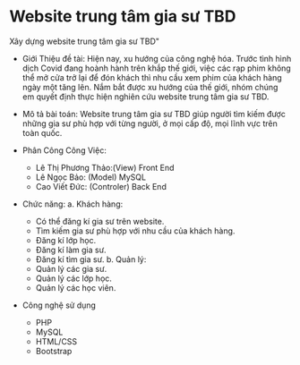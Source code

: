 # Website trung tâm gia sư TBD

Xây dựng website trung tâm gia sư TBD"
* Giới Thiệu đề tài: Hiện nay, xu hướng của công nghệ hóa. Trước tình hình dịch Covid đang hoành hành trên khắp thế giới, việc các rạp phim
  không thể mở cửa trở lại để đón khách thì nhu cầu xem phim của khách hàng ngày một tăng lên. Nắm bắt được xu hướng của thế giới, nhóm chúng em quyết định thực hiện nghiên cứu website trung tâm gia sư TBD.
* Mô tả bài toán: Website trung tâm gia sư TBD giúp người tìm kiếm được những gia sư phù hợp với từng người, ở mọi cấp độ, mọi lĩnh vực trên toàn quốc.
* Phân Công Công Việc:
  - Lê Thị Phương Thảo:(View) Front End
  - Lê Ngọc Bảo: (Model) MySQL
  - Cao Viết Đức: (Controler) Back End
  
* Chức năng:
  a. Khách hàng:
  + Có thể đăng kí gia sư trên website.
  + Tìm kiếm gia sư phù hợp với nhu cầu của khách hàng.
  + Đăng kí lớp học.
  + Đăng kí làm gia sư.
  + Đăng kí tìm gia sư.
  b. Quản lý:
  + Quản lý các gia sư.
  + Quản lý các lớp học.
  + Quản lý các học viên.
* Công nghệ sử dụng
  - PHP
  - MySQL
  - HTML/CSS
  - Bootstrap
  
  
